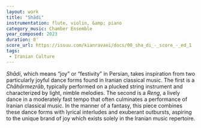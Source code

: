 ```yaml
---
layout: work
title: "Shādi"
instrumentation: flute, violin, &amp; piano
category_music: Chamber Ensemble
year_composed: 2023
duration: 8'
score_url: https://issuu.com/kianravaei/docs/00_sha_di_-_score_-_ed_1
tags:
 - Iranian Culture
---
```

_Shādi_, which means “joy” or “festivity” in Persian, takes inspiration from two particularly joyful dance forms found in Iranian classical music. The first is a _Chāhārmezrāb_, typically performed on a plucked string instrument and characterized by light, nimble melodies. The second is a _Reng_, a lively dance in a moderately fast tempo that often culminates a performance of Iranian classical music. In the manner of a fantasy, this piece combines these dance forms with lyrical interludes and exuberant outbursts, aspiring to the unique brand of joy which exists solely in the Iranian music repertoire.
